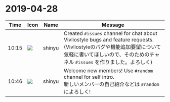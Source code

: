 # 2019-04-28

|Time|Icon|Name|Message|
|---|---|---|---|
|10:15|![](https://avatars.slack-edge.com/2018-04-27/354445776386_e258f5ed5ba887b08668_72.jpg)|shinyu|Created `#issues` channel for chat about Vivliostyle bugs and feature requests.<br>(Vivliostyleのバグや機能追加要望について気軽に書いてほしいので、そのためのチャネル `#issues` を作りました。よろしく)|
|10:46|![](https://avatars.slack-edge.com/2018-04-27/354445776386_e258f5ed5ba887b08668_72.jpg)|shinyu|Welcome new members! Use `#random` channel for self intro.<br>新しいメンバーの自己紹介などは `#random` によろしく!|

